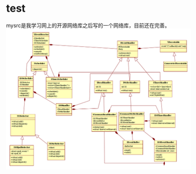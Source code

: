 # test
mysrc是我学习网上的开源网络库之后写的一个网络库，目前还在完善。
![Alt text](https://github.com/xubodong1994/test/raw/master/myc%2B%2B/%E5%9B%BE%E7%89%871.png)
